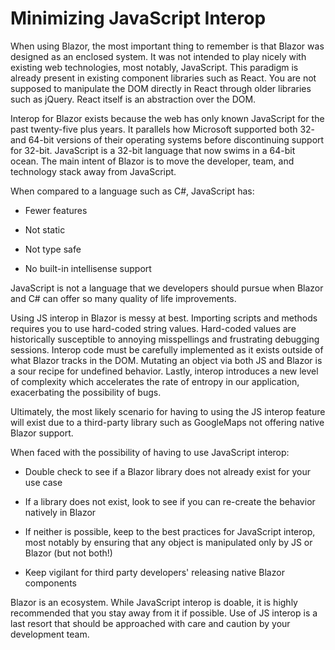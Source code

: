 # Minimizing JavaScript Interop

When using Blazor, the most important thing to remember is that Blazor was designed as an enclosed system. It was not intended to play nicely with existing web technologies, most notably, JavaScript. This paradigm is already present in existing component libraries such as React. You are not supposed to manipulate the DOM directly in React through older libraries such as jQuery. React itself is an abstraction over the DOM.

Interop for Blazor exists because the web has only known JavaScript for the past twenty-five plus years. It parallels how Microsoft supported both 32- and 64-bit versions of their operating systems before discontinuing support for 32-bit. JavaScript is a 32-bit language that now swims in a 64-bit ocean. The main intent of Blazor is to move the developer, team, and technology stack away from JavaScript.

When compared to a language such as C#, JavaScript has:

- Fewer features

- Not static

- Not type safe

- No built-in intellisense support

JavaScript is not a language that we developers should pursue when Blazor and C# can offer so many quality of life improvements.

Using JS interop in Blazor is messy at best. Importing scripts and methods requires you to use hard-coded string values. Hard-coded values are historically susceptible to annoying misspellings and frustrating debugging sessions. Interop code must be carefully implemented as it exists outside of what Blazor tracks in the DOM. Mutating an object via both JS and Blazor is a sour recipe for undefined behavior. Lastly, interop introduces a new level of complexity which accelerates the rate of entropy in our application, exacerbating the possibility of bugs.

Ultimately, the most likely scenario for having to using the JS interop feature will exist due to a third-party library such as GoogleMaps not offering native Blazor support.

When faced with the possibility of having to use JavaScript interop:

- Double check to see if a Blazor library does not already exist for your use case

- If a library does not exist, look to see if you can re-create the behavior natively in Blazor

- If neither is possible, keep to the best practices for JavaScript interop, most notably by ensuring that any object is manipulated only by JS or Blazor (but not both!)

- Keep vigilant for third party developers' releasing native Blazor components

Blazor is an ecosystem. While JavaScript interop is doable, it is highly recommended that you stay away from it if possible. Use of JS interop is a last resort that should be approached with care and caution by your development team.
